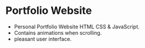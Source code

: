 # Portfolio Website

- Personal Portfolio Website HTML CSS & JavaScript.
- Contains animations when scrolling.
- pleasant user interface.
